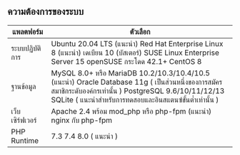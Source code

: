 ## ความต้องการของระบบ

| แพลตฟอร์ม    	| ตัวเลือก                                                                                                                                                                                        	|
|-------------	|-----------------------------------------------------------------------------------------------------------------------------------------------------------------------------------------------	|
| ระบบปฏิบัติการ 	| Ubuntu 20.04 LTS (แนะนำ) Red Hat Enterprise Linux 8 (แนะนำ) เดเบียน 10 (บัสเตอร์) SUSE Linux Enterprise Server 15 openSUSE กระโดด 42.1+ CentOS 8                                                 	|
| ฐานข้อมูล     	| MySQL 8.0+ หรือ MariaDB 10.2/10.3/10.4/10.5 (แนะนำ) Oracle Database 11g ( เป็นส่วนหนึ่งของการสมัครสมาชิกระดับองค์กรเท่านั้น ) PostgreSQL 9.6/10/11/12/13 SQLite ( แนะนำสำหรับการทดสอบและอินสแตนซ์ขั้นต่ำเท่านั้น ) 	|
| เว็บเซิร์ฟเวอร์ 	| Apache 2.4 พร้อม mod_php หรือ php-fpm (แนะนำ) nginx กับ php-fpm                                                                                                                                  	|
| PHP Runtime 	| 7.3 7.4 8.0 ( แนะนำ )     
